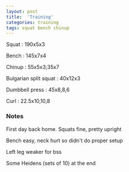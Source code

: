 ```yaml
---
layout: post
title:  'Training'
categories: training
tags: squat bench chinup
---
```


Squat : 190x5x3

Bench : 145x7x4

Chinup  : 55x5x3;35x7

Bulgarian split squat : 40x12x3

Dumbbell press  : 45x8,8,6

Curl : 22.5x10,10,8

### Notes

First day back home. Squats fine, pretty upright

Bench easy, neck hurt so didn't do proper setup

Left leg weaker for bss

Some Heidens (sets of 10) at the end
